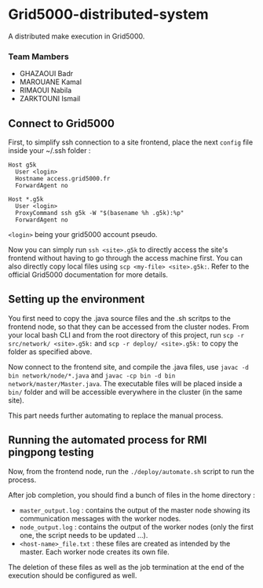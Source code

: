# Grid5000-distributed-system
A distributed make execution in Grid5000.

### Team Mambers

- GHAZAOUI Badr
- MAROUANE Kamal
- RIMAOUI Nabila
- ZARKTOUNI Ismail

## Connect to Grid5000
First, to simplify ssh connection to a site frontend, place the next `config` file inside your ~/.ssh folder :
```
Host g5k
  User <login>
  Hostname access.grid5000.fr
  ForwardAgent no

Host *.g5k
  User <login>
  ProxyCommand ssh g5k -W "$(basename %h .g5k):%p"
  ForwardAgent no
```

`<login>` being your grid5000 account pseudo.

Now you can simply run `ssh <site>.g5k` to directly access the site's frontend without having to go through the access machine first. You can also directly copy local files using `scp <my-file> <site>.g5k:`. Refer to the official Grid5000 documentation for more details. 

## Setting up the environment
You first need to copy the .java source files and the .sh scritps to the frontend node, so that they can be accessed from the cluster nodes. From your local bash CLI and from the root directory of this project, run `scp -r src/network/ <site>.g5k:` and `scp -r deploy/ <site>.g5k:` to copy the folder as specified above.

Now connect to the frontend site, and compile the .java files, use `javac -d bin network/node/*.java` and `javac -cp bin -d bin network/master/Master.java`. The executable files will be placed inside a `bin/` folder and will be accessible everywhere in the cluster (in the same site).

This part needs further automating to replace the manual process.

## Running the automated process for RMI pingpong testing
Now, from the frontend node, run the `./deploy/automate.sh` script to run the process.

After job completion, you should find a bunch of files in the home directory :
+ `master_output.log` : contains the output of the master node showing its communication messages with the worker nodes.
+ `node_output.log` : contains the output of the worker nodes (only the first one, the script needs to be updated ...).
+ `<host-name>_file.txt` : these files are created as intended by the master. Each worker node creates its own file.

The deletion of these files as well as the job termination at the end of the execution should be configured as well.

